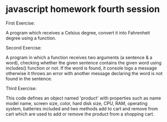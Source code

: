 # javascript homework fourth session

First Exercise:

A program which receives a Celsius degree, convert it into Fahrenheit degree using a function.

Second Exercise:

A program in which a function receives two arguments (a sentence & a word), checking whether the given sentence contains the given word using includes() function or not. If the word is found, it console logs a message otherwise it throws an error with another message declaring the word is not found in the sentence.

Third Exercise:

This code defines an object named 'product' with properties such as name model name, screen size, color, hard disk size, CPU, RAM, operating system, batteries included and two methods add to cart and remove from cart which are used to add or remove the product from a shopping cart.
